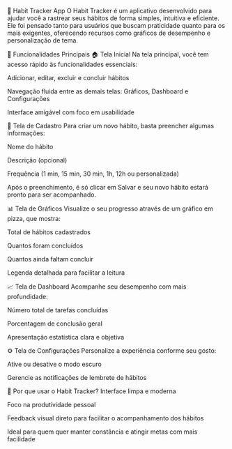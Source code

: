 📱 Habit Tracker App
O Habit Tracker é um aplicativo desenvolvido para ajudar você a rastrear seus hábitos de forma simples, intuitiva e eficiente. Ele foi pensado tanto para usuários que buscam praticidade quanto para os mais exigentes, oferecendo recursos como gráficos de desempenho e personalização de tema.

🚀 Funcionalidades Principais
🏠 Tela Inicial
Na tela principal, você tem acesso rápido às funcionalidades essenciais:

Adicionar, editar, excluir e concluir hábitos

Navegação fluida entre as demais telas: Gráficos, Dashboard e Configurações

Interface amigável com foco em usabilidade

📝 Tela de Cadastro
Para criar um novo hábito, basta preencher algumas informações:

Nome do hábito

Descrição (opcional)

Frequência (1 min, 15 min, 30 min, 1h, 12h ou personalizada)

Após o preenchimento, é só clicar em Salvar e seu novo hábito estará pronto para ser acompanhado.

📊 Tela de Gráficos
Visualize o seu progresso através de um gráfico em pizza, que mostra:

Total de hábitos cadastrados

Quantos foram concluídos

Quantos ainda faltam concluir

Legenda detalhada para facilitar a leitura

📈 Tela de Dashboard
Acompanhe seu desempenho com mais profundidade:

Número total de tarefas concluídas

Porcentagem de conclusão geral

Apresentação estatística clara e objetiva

⚙️ Tela de Configurações
Personalize a experiência conforme seu gosto:

Ative ou desative o modo escuro

Gerencie as notificações de lembrete de hábitos

🌟 Por que usar o Habit Tracker?
Interface limpa e moderna

Foco na produtividade pessoal

Feedback visual direto para facilitar o acompanhamento dos hábitos

Ideal para quem quer manter constância e atingir metas com mais facilidade

